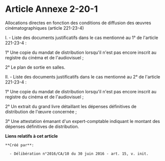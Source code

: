 # Article Annexe 2-20-1

Allocations directes en fonction des conditions de diffusion des œuvres cinématographiques (article 221-23-4)

I. - Liste des documents justificatifs dans le cas mentionné au 1° de l'article 221-23-4 :

1° Une copie du mandat de distribution lorsqu'il n'est pas encore inscrit au registre du cinéma et de l'audiovisuel ;

2° Le plan de sortie en salles.

II. - Liste des documents justificatifs dans le cas mentionné au 2° de l'article 221-23-4 :

1° Une copie du mandat de distribution lorsqu'il n'est pas encore inscrit au registre du cinéma et de l'audiovisuel ;

2° Un extrait du grand livre détaillant les dépenses définitives de distribution de l'œuvre concernée ;

3° Une attestation émanant d'un expert-comptable indiquant le montant des dépenses définitives de distribution.

**Liens relatifs à cet article**

	**Créé par**:

	  - Délibération n°2016/CA/10 du 30 juin 2016 - art. 15, v. init.
